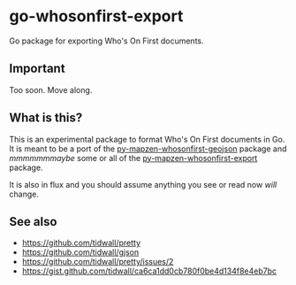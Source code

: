 # go-whosonfirst-export

Go package for exporting Who's On First documents.

## Important

Too soon. Move along.

## What is this?

This is an experimental package to format Who's On First documents in Go. It is meant to be a port of the [py-mapzen-whosonfirst-geojson](https://github.com/whosonfirst/py-mapzen-whosonfirst-geojson) package and _mmmmmmmaybe_ some or all of the [py-mapzen-whosonfirst-export](https://github.com/whosonfirst/py-mapzen-whosonfirst-geojson) package.

It is also in flux and you should assume anything you see or read now _will_ change.

## See also

* https://github.com/tidwall/pretty
* https://github.com/tidwall/gjson
* https://github.com/tidwall/pretty/issues/2
* https://gist.github.com/tidwall/ca6ca1dd0cb780f0be4d134f8e4eb7bc